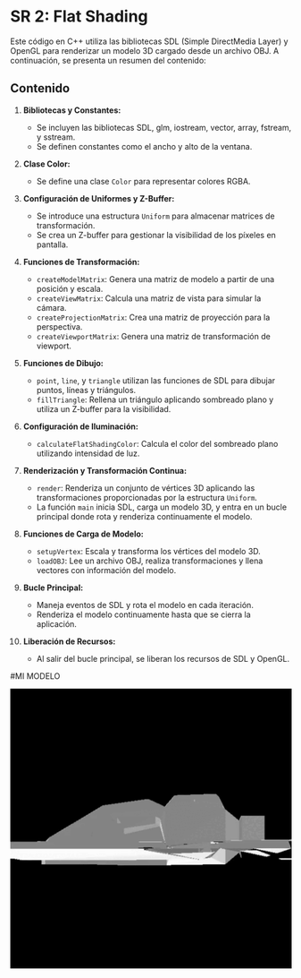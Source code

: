 # SR 2: Flat Shading


Este código en C++ utiliza las bibliotecas SDL (Simple DirectMedia Layer) y OpenGL para renderizar un modelo 3D cargado desde un archivo OBJ. A continuación, se presenta un resumen del contenido:

## Contenido

1. **Bibliotecas y Constantes:**
   - Se incluyen las bibliotecas SDL, glm, iostream, vector, array, fstream, y sstream.
   - Se definen constantes como el ancho y alto de la ventana.

2. **Clase Color:**
   - Se define una clase `Color` para representar colores RGBA.

3. **Configuración de Uniformes y Z-Buffer:**
   - Se introduce una estructura `Uniform` para almacenar matrices de transformación.
   - Se crea un Z-buffer para gestionar la visibilidad de los píxeles en pantalla.

4. **Funciones de Transformación:**
   - `createModelMatrix`: Genera una matriz de modelo a partir de una posición y escala.
   - `createViewMatrix`: Calcula una matriz de vista para simular la cámara.
   - `createProjectionMatrix`: Crea una matriz de proyección para la perspectiva.
   - `createViewportMatrix`: Genera una matriz de transformación de viewport.

5. **Funciones de Dibujo:**
   - `point`, `line`, y `triangle` utilizan las funciones de SDL para dibujar puntos, líneas y triángulos.
   - `fillTriangle`: Rellena un triángulo aplicando sombreado plano y utiliza un Z-buffer para la visibilidad.

6. **Configuración de Iluminación:**
   - `calculateFlatShadingColor`: Calcula el color del sombreado plano utilizando intensidad de luz.

7. **Renderización y Transformación Continua:**
   - `render`: Renderiza un conjunto de vértices 3D aplicando las transformaciones proporcionadas por la estructura `Uniform`.
   - La función `main` inicia SDL, carga un modelo 3D, y entra en un bucle principal donde rota y renderiza continuamente el modelo.

8. **Funciones de Carga de Modelo:**
   - `setupVertex`: Escala y transforma los vértices del modelo 3D.
   - `loadOBJ`: Lee un archivo OBJ, realiza transformaciones y llena vectores con información del modelo.

9. **Bucle Principal:**
   - Maneja eventos de SDL y rota el modelo en cada iteración.
   - Renderiza el modelo continuamente hasta que se cierra la aplicación.

10. **Liberación de Recursos:**
    - Al salir del bucle principal, se liberan los recursos de SDL y OpenGL.

#MI MODELO

![Alt Text](SR2.gif)
